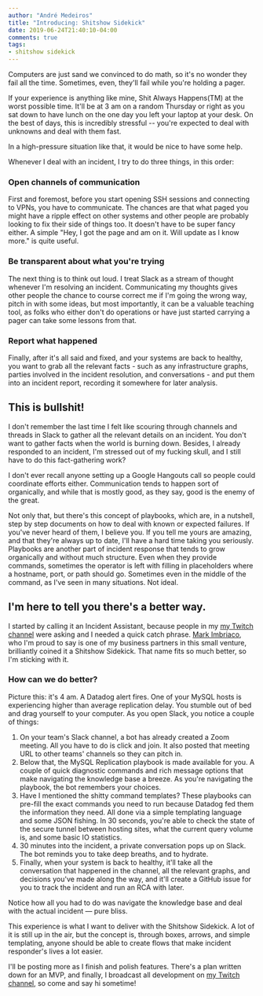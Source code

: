 ```yaml
---
author: "André Medeiros"
title: "Introducing: Shitshow Sidekick"
date: 2019-06-24T21:40:10-04:00
comments: true
tags:
- shitshow sidekick
---
```


Computers are just sand we convinced to do math, so it's no wonder they fail all the time. Sometimes, even, they'll fail while you're holding a pager.

If your experience is anything like mine, Shit Always Happens(TM) at the worst possible time. It'll be at 3 am on a random Thursday or right as you sat down to have lunch on the one day you left your laptop at your desk. On the best of days, this is incredibly stressful -- you're expected to deal with unknowns and deal with them fast.

In a high-pressure situation like that, it would be nice to have some help.

Whenever I deal with an incident, I try to do three things, in this order:

### Open channels of communication
First and foremost, before you start opening SSH sessions and connecting to VPNs, you have to communicate. The chances are that what paged you might have a ripple effect on other systems and other people are probably looking to fix their side of things too. It doesn't have to be super fancy either. A simple "Hey, I got the page and am on it. Will update as I know more." is quite useful.

### Be transparent about what you're trying
The next thing is to think out loud. I treat Slack as a stream of thought whenever I'm resolving an incident. Communicating my thoughts gives other people the chance to course correct me if I'm going the wrong way, pitch in with some ideas, but most importantly, it can be a valuable teaching tool, as folks who either don't do operations or have just started carrying a pager can take some lessons from that.

### Report what happened
Finally, after it's all said and fixed, and your systems are back to healthy, you want to grab all the relevant facts - such as any infrastructure graphs, parties involved in the incident resolution, and conversations - and put them into an incident report, recording it somewhere for later analysis.

## This is bullshit!
I don't remember the last time I felt like scouring through channels and threads in Slack to gather all the relevant details on an incident. You don't want to gather facts when the world is burning down. Besides, I already responded to an incident, I'm stressed out of my fucking skull, and I still have to do this fact-gathering work?

I don't ever recall anyone setting up a Google Hangouts call so people could coordinate efforts either. Communication tends to happen sort of organically, and while that is mostly good, as they say, good is the enemy of the great.

Not only that, but there's this concept of playbooks, which are, in a nutshell, step by step documents on how to deal with known or expected failures. If you've never heard of them, I believe you. If you tell me yours are amazing, and that they're always up to date, I'll have a hard time taking you seriously. Playbooks are another part of incident response that tends to grow organically and without much structure. Even when they provide commands, sometimes the operator is left with filling in placeholders where a hostname, port, or path should go. Sometimes even in the middle of the command, as I've seen in many situations. Not ideal.

## I'm here to tell you there's a better way.

I started by calling it an Incident Assistant, because people in my [my Twitch channel](https://twitch.tv/superdealloc) were asking and I needed a quick catch phrase. [Mark Imbriaco](https://twitter.com/markimbriaco), who I'm proud to say is one of my business partners in this small venture, brilliantly coined it a Shitshow Sidekick. That name fits so much better, so I'm sticking with it.

### How can we do better?
Picture this: it's 4 am. A Datadog alert fires. One of your MySQL hosts is experiencing higher than average replication delay. You stumble out of bed and drag yourself to your computer. As you open Slack, you notice a couple of things:

1. On your team's Slack channel, a bot has already created a Zoom meeting. All you have to do is click and join. It also posted that meeting URL to other teams' channels so they can pitch in.
2. Below that, the MySQL Replication playbook is made available for you. A couple of quick diagnostic commands and rich message options that make navigating the knowledge base a breeze. As you're navigating the playbook, the bot remembers your choices.
3. Have I mentioned the shitty command templates? These playbooks can pre-fill the exact commands you need to run because Datadog fed them the information they need. All done via a simple templating language and some JSON fishing. In 30 seconds, you're able to check the state of the secure tunnel between hosting sites, what the current query volume is, and some basic IO statistics.
4. 30 minutes into the incident, a private conversation pops up on Slack. The bot reminds you to take deep breaths, and to hydrate.
5. Finally, when your system is back to healthy, it'll take all the conversation that happened in the channel, all the relevant graphs, and decisions you've made along the way, and it'll create a GitHub issue for you to track the incident and run an RCA with later.

Notice how all you had to do was navigate the knowledge base and deal with the actual incident — pure bliss.

This experience is what I want to deliver with the Shitshow Sidekick. A lot of it is still up in the air, but the concept is, through boxes, arrows, and simple templating, anyone should be able to create flows that make incident responder's lives a lot easier.

I'll be posting more as I finish and polish features. There's a plan written down for an MVP, and finally, I broadcast all development on [my Twitch channel](https://twitch.tv/superdealloc), so come and say hi sometime!
